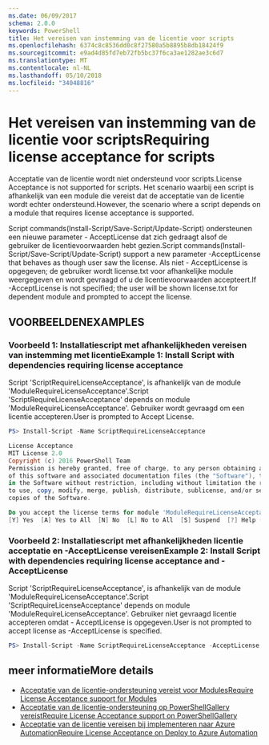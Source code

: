 ```yaml
---
ms.date: 06/09/2017
schema: 2.0.0
keywords: PowerShell
title: Het vereisen van instemming van de licentie voor scripts
ms.openlocfilehash: 6374c8c8536dd0c8f27580a5b8895b8db18424f9
ms.sourcegitcommit: e9ad4d85fd7eb72fb5bc37f6ca3ae1282ae3c6d7
ms.translationtype: MT
ms.contentlocale: nl-NL
ms.lasthandoff: 05/10/2018
ms.locfileid: "34048816"
---
```

# <a name="requiring-license-acceptance-for-scripts"></a><span data-ttu-id="85904-103">Het vereisen van instemming van de licentie voor scripts</span><span class="sxs-lookup"><span data-stu-id="85904-103">Requiring license acceptance for scripts</span></span>

<span data-ttu-id="85904-104">Acceptatie van de licentie wordt niet ondersteund voor scripts.</span><span class="sxs-lookup"><span data-stu-id="85904-104">License Acceptance is not supported for scripts.</span></span> <span data-ttu-id="85904-105">Het scenario waarbij een script is afhankelijk van een module die vereist dat de acceptatie van de licentie wordt echter ondersteund.</span><span class="sxs-lookup"><span data-stu-id="85904-105">However, the scenario where a script depends on a module that requires license acceptance is supported.</span></span>

<span data-ttu-id="85904-106">Script commands(Install-Script/Save-Script/Update-Script) ondersteunen een nieuwe parameter - AcceptLicense dat zich gedraagt alsof de gebruiker de licentievoorwaarden hebt gezien.</span><span class="sxs-lookup"><span data-stu-id="85904-106">Script commands(Install-Script/Save-Script/Update-Script) support a new parameter -AcceptLicense that behaves as though user saw the license.</span></span> <span data-ttu-id="85904-107">Als niet - AcceptLicense is opgegeven; de gebruiker wordt license.txt voor afhankelijke module weergegeven en wordt gevraagd of u de licentievoorwaarden accepteert.</span><span class="sxs-lookup"><span data-stu-id="85904-107">If -AcceptLicense is not specified; the user will be shown license.txt for dependent module and prompted to accept the license.</span></span>

## <a name="examples"></a><span data-ttu-id="85904-108">VOORBEELDEN</span><span class="sxs-lookup"><span data-stu-id="85904-108">EXAMPLES</span></span>

### <a name="example-1-install-script-with-dependencies-requiring-license-acceptance"></a><span data-ttu-id="85904-109">Voorbeeld 1: Installatiescript met afhankelijkheden vereisen van instemming met licentie</span><span class="sxs-lookup"><span data-stu-id="85904-109">Example 1: Install Script with dependencies requiring license acceptance</span></span>

<span data-ttu-id="85904-110">Script 'ScriptRequireLicenseAcceptance', is afhankelijk van de module 'ModuleRequireLicenseAcceptance'.</span><span class="sxs-lookup"><span data-stu-id="85904-110">Script 'ScriptRequireLicenseAcceptance' depends on module 'ModuleRequireLicenseAcceptance'.</span></span> <span data-ttu-id="85904-111">Gebruiker wordt gevraagd om een licentie accepteren.</span><span class="sxs-lookup"><span data-stu-id="85904-111">User is prompted to Accept License.</span></span>

```PowerShell
PS> Install-Script -Name ScriptRequireLicenseAcceptance

License Acceptance
MIT License 2.0
Copyright (c) 2016 PowerShell Team
Permission is hereby granted, free of charge, to any person obtaining a copy
of this software and associated documentation files (the "Software"), to deal
in the Software without restriction, including without limitation the rights
to use, copy, modify, merge, publish, distribute, sublicense, and/or sell
copies of the Software.

Do you accept the license terms for module 'ModuleRequireLicenseAcceptance'.
[Y] Yes  [A] Yes to All  [N] No  [L] No to All  [S] Suspend  [?] Help (default is "N"):
```

### <a name="example-2-install-script-with-dependencies-requiring-license-acceptance-and--acceptlicense"></a><span data-ttu-id="85904-112">Voorbeeld 2: Installatiescript met afhankelijkheden licentie acceptatie en -AcceptLicense vereisen</span><span class="sxs-lookup"><span data-stu-id="85904-112">Example 2: Install Script with dependencies requiring license acceptance and -AcceptLicense</span></span>

<span data-ttu-id="85904-113">Script 'ScriptRequireLicenseAcceptance', is afhankelijk van de module 'ModuleRequireLicenseAcceptance'.</span><span class="sxs-lookup"><span data-stu-id="85904-113">Script 'ScriptRequireLicenseAcceptance' depends on module 'ModuleRequireLicenseAcceptance'.</span></span> <span data-ttu-id="85904-114">Gebruiker niet gevraagd licentie accepteren omdat - AcceptLicense is opgegeven.</span><span class="sxs-lookup"><span data-stu-id="85904-114">User is not prompted to accept license as -AcceptLicense is specified.</span></span>

```PowerShell
PS> Install-Script -Name ScriptRequireLicenseAcceptance -AcceptLicense
```

## <a name="more-details"></a><span data-ttu-id="85904-115">meer informatie</span><span class="sxs-lookup"><span data-stu-id="85904-115">More details</span></span>

- [<span data-ttu-id="85904-116">Acceptatie van de licentie-ondersteuning vereist voor Modules</span><span class="sxs-lookup"><span data-stu-id="85904-116">Require License Acceptance support for Modules</span></span>](module-license-acceptance.md)
- [<span data-ttu-id="85904-117">Acceptatie van de licentie-ondersteuning op PowerShellGallery vereist</span><span class="sxs-lookup"><span data-stu-id="85904-117">Require License Acceptance support on PowerShellGallery</span></span>](../how-to/working-with-items/items-that-require-license-acceptance.md)
- [<span data-ttu-id="85904-118">Acceptatie van de licentie vereisen bij implementeren naar Azure Automation</span><span class="sxs-lookup"><span data-stu-id="85904-118">Require License Acceptance on Deploy to Azure Automation</span></span>](../how-to/working-with-items/deploy-to-azure-automation.md)